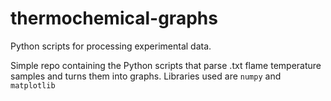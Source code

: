 # thermochemical-graphs
Python scripts for processing experimental data.

Simple repo containing the Python scripts that parse .txt flame temperature samples and turns them into graphs.
Libraries used are `numpy` and `matplotlib`
